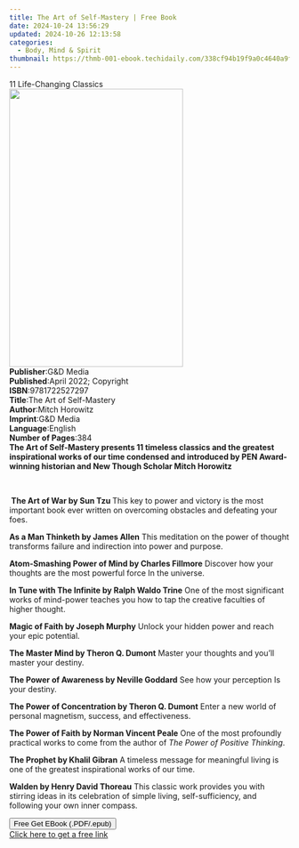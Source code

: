 ```yaml
---
title: The Art of Self-Mastery | Free Book
date: 2024-10-24 13:56:29
updated: 2024-10-26 12:13:58
categories:
  - Body, Mind & Spirit
thumbnail: https://thmb-001-ebook.techidaily.com/338cf94b19f9a0c4640a9fcc6635c1609dac7ba99e306e73437467455493375a.jpg
---
```

<main id="book-container">
  <div class="flex flex-col">
    <div class="book-brief flex-1 py-6 px-4 sm:p-6 md:py-10 md:px-8">
      <!-- brief-->
      <div class="book-brief-main">11 Life-Changing Classics</div>
    </div>
    <div
      class="book-meta-info flex-1 grid gap-4 col-start-1 col-end-3 row-start-1 sm:mb-6 sm:grid-cols-4 lg:gap-6 lg:col-start-2 lg:row-end-6 lg:row-span-6 lg:mb-0"
    >
      <div
        class="book-meta-info-left place-content-center mt-4 p-4 text-sm leading-6 col-start-2 col-span-2 dark:text-slate-400"
      >
        <img
          class="w-full h-500 object-cover rounded-lg sm:h-255 sm:col-span-2 lg:col-span-full"
          src="https://img-001-ebook.techidaily.com/cd875bdd415adecb9ffc1ed2f7c2b07b12349d34c1775720033f18372fb36165.jpg"
          alt=""
          width="312"
          height="500"
        />
      </div>
      <div
        class="book-meta-info-right mt-2 col-start-1 row-start-2 col-span-3 self-center"
      >
        <!-- meta data  -->
        <div class="flex flex-col px-4 md:px-8">
          <div class="flex-1">
            <strong>Publisher</strong>:<span class="px-2">G&amp;D Media</span>
          </div>
          <div class="flex-1">
            <strong>Published</strong>:<span class="px-2"
              >April 2022; Copyright</span
            >
          </div>
          <div class="flex-1">
            <strong>ISBN</strong>:<span class="px-2">9781722527297</span>
          </div>
          <div class="flex-1">
            <strong>Title</strong>:<span class="px-2"
              >The Art of Self-Mastery</span
            >
          </div>
          <div class="flex-1">
            <strong>Author</strong>:<span class="px-2">Mitch Horowitz</span>
          </div>
          <div class="flex-1">
            <strong>Imprint</strong>:<span class="px-2">G&amp;D Media</span>
          </div>
          <div class="flex-1">
            <strong>Language</strong>:<span class="px-2">English</span>
          </div>
          <div class="flex-1">
            <strong>Number of Pages</strong>:<span class="px-2">384</span>
          </div>
        </div>
      </div>
    </div>
    <div class="book-description flex-1 py-6 px-4 sm:p-6 md:py-10 md:px-8">
      <div class="book-description-main">
        <div accordion-content="" id="description">
          <b
            >The Art of Self-Mastery presents 11 timeless classics and the
            greatest inspirational works of our time condensed and introduced by
            PEN Award-winning historian and New Though Scholar Mitch
            Horowitz&nbsp;</b
          >
          <p>
            <b><br /></b>
          </p>
          <p>
            <b>&nbsp;The Art of War by Sun Tzu&nbsp;</b
            ><span
              >This key to power and victory is the most important book ever
              written on overcoming obstacles and defeating your
              foes.&nbsp;</span
            ><br />
          </p>
          <p>
            <b>As a Man Thinketh by James Allen</b>&nbsp;This meditation on the
            power of thought transforms failure and indirection into power and
            purpose.&nbsp;
          </p>
          <p>
            <b>Atom-Smashing Power of Mind by Charles Fillmore</b>&nbsp;Discover
            how your thoughts are the most powerful force In the universe.&nbsp;
          </p>
          <p>
            <b>In Tune with The Infinite by Ralph Waldo Trine</b>&nbsp;One of
            the most significant works of mind-power teaches you how to tap the
            creative faculties of higher thought.&nbsp;
          </p>
          <p>
            <b>Magic of Faith by Joseph Murphy</b>&nbsp;Unlock your hidden power
            and reach your epic potential.&nbsp;
          </p>
          <p>
            <b>The Master Mind by Theron Q. Dumont</b>&nbsp;Master your thoughts
            and you’ll master your destiny.&nbsp;
          </p>
          <p>
            <b>The Power of Awareness by Neville Goddard</b>&nbsp;See how your
            perception Is your destiny.&nbsp;
          </p>
          <p>
            <b>The Power of Concentration by Theron Q. Dumont</b>&nbsp;Enter a
            new world of personal magnetism, success, and effectiveness.&nbsp;
          </p>
          <p>
            <b>The Power of Faith by Norman Vincent Peale</b>&nbsp;One of the
            most profoundly practical works to come from the author of&nbsp;<i
              >The Power of Positive Thinking</i
            >.&nbsp;
          </p>
          <p>
            <b>The Prophet by Khalil Gibran</b>&nbsp;A timeless message for
            meaningful living is one of the greatest inspirational works of our
            time.&nbsp;
          </p>
          <p>
            <b>Walden by Henry David Thoreau</b>&nbsp;This classic work provides
            you with stirring ideas in its celebration of simple living,
            self-sufficiency, and following your own inner compass.
          </p>
          <p></p>
        </div>
        <div class="accordion-fader"></div>
      </div>
    </div>
    <div class="book-excerpts flex-1 py-6 px-4 sm:p-6 md:py-10 md:px-8"></div>
    <div
      class="book-about-author flex-1 py-6 px-4 sm:p-6 md:py-10 md:px-8"
    ></div>
    <div class="book-free-get flex-1 py-6 px-4 sm:p-6 md:py-10 md:px-8">
      <button
        id="btn-free-get"
        class="bg-blue-500 hover:bg-blue-700 text-white font-bold py-2 px-4 rounded"
      >
        Free Get EBook (.PDF/.epub)
      </button>
      <div id="countdown-display" class="px-2 text-lg mt-2"></div>
      <a
        id="free-link"
        class="hidden bg-blue-500 hover:bg-blue-700 text-white font-bold py-2 px-4 rounded"
        href="https://www.ebooks.com/en-us/book/210526271/the-art-of-self-mastery/mitch-horowitz/"
        target="_blank"
        >Click here to get a free link</a
      >
    </div>
    <script>
      let countdownTime = 0;
      let countdownInterval = null;
      document
        .getElementById('btn-free-get')
        .addEventListener('click', startCountdown);
      function startCountdown() {
        countdownTime = new Date().getTime() + 60000 * 3;
        countdownInterval = setInterval(updateCountdown, 1000);
        document.getElementById('btn-free-get').disabled = true;
        document
          .getElementById('btn-free-get')
          .classList.add('bg-gray-500', 'cursor-not-allowed');
      }
      function updateCountdown() {
        let currentTime = new Date().getTime();
        let timeLeft = countdownTime - currentTime;
        let secondsLeft = Math.floor(timeLeft / 1000);
        document.getElementById('countdown-display').innerHTML =
          `Remaining time: ${secondsLeft} seconds.`;
        if (secondsLeft <= 0) {
          clearInterval(countdownInterval);
          document.getElementById('btn-free-get').classList.add('hidden');
          document.getElementById('free-link').classList.remove('hidden');
          document.getElementById('countdown-display').innerHTML = '';
        }
      }
    </script>
  </div>
</main>
